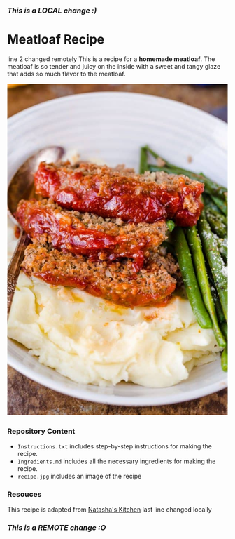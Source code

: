 ### *This is a LOCAL change :)*
# Meatloaf Recipe
line 2 changed remotely
This is a recipe for a **homemade meatloaf**. The meatloaf is so tender and juicy on the inside with a sweet and tangy glaze that adds so much flavor to the meatloaf. 

![This meatloaf is delicious!](recipe.jpg "Meatloaf Image")

### Repository Content
* `Instructions.txt` includes step-by-step instructions for making the recipe.
* `Ingredients.md` includes all the necessary ingredients for making the recipe.
* `recipe.jpg` includes an image of the recipe

### Resouces
This recipe is adapted from [Natasha's Kitchen](https://natashaskitchen.com/meatloaf-recipe/#jump-to-recipe)
last line changed locally
### *This is a REMOTE change :O*
